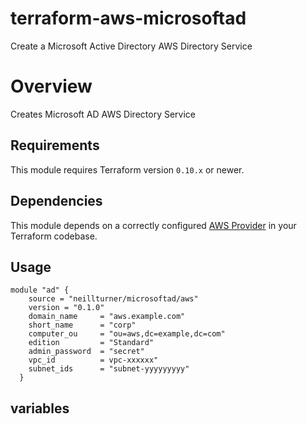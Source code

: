# terraform-aws-microsoftad
Create a Microsoft Active Directory AWS Directory Service

# Overview

Creates Microsoft AD AWS Directory Service

## Requirements

This module requires Terraform version `0.10.x` or newer.

## Dependencies

This module depends on a correctly configured [AWS Provider](https://www.terraform.io/docs/providers/aws/index.html) in your Terraform codebase.

## Usage

```
module "ad" {
    source = "neillturner/microsoftad/aws"
    version = "0.1.0"
    domain_name     = "aws.example.com"
    short_name      = "corp"
    computer_ou     = "ou=aws,dc=example,dc=com"
    edition         = "Standard"
    admin_password  = "secret"
    vpc_id          = vpc-xxxxxx"
    subnet_ids      = "subnet-yyyyyyyyy"
  }
```
## variables
